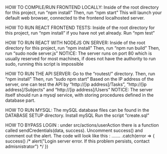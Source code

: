 HOW TO COMPILE/RUN FRONTEND LOCALLY:
    Inside of the root directory for this project, run “npm install”
    Then, run “npm start”
    This will launch your default web browser, connected to the frontend localhosted server.

HOW TO RUN REACT FRONTEND TESTS:
    Inside of the root directory for this project, run “npm install” if you have not yet already.
    Run “npm test”

HOW TO RUN REACT WITH NODEJS ON SERVER:
    Inside of the root directory for this project, run “npm install”
    Then, run “npm run build”
    Then, run “sudo node server.js”
NOTICE: The server runs on port 80 which is usually reserved for most machines, if does not have the authority to run sudo, running this script is impossible

HOW TO RUN THE API SERVER:
    Go to the “routest/” directory.
    Then, run “npm install”
    Then, run “sudo npm start”
    Based on the IP address of the server, one can test the API by “http://[ip address]/Tasks”, “http://[ip address]/Subjects” and “http://[ip address]/Users”
NOTICE: The server itself should run a mysql service, with storing procedures defined in the database part.

HOW TO RUN MYSQL:
    The mySQL database files can be found in the DATABASE SETUP directory.
    Install mySQL
    Run the script “create.sql”
    
HOW TO BYPASS LOGIN : 
    under src/actions/userAction there is a function called sendCredentials(data, success). Uncomment success() and    
    comment out the alert. The code will look like this :
    .......
    .catch(error => {
    success() 
    /* alert("Login server error. If this problem persists, contact admisnistrator") */
     })

